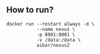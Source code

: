 ## How to run?

    docker run --restart always -d \
               --name nexus \
               -p 8081:8081 \
               -v /data:/data \
               aibar/nexus2
